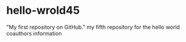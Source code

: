 # hello-wrold45
"My first repository on GitHub."
my fifth repository for the hello world
coauthors information
